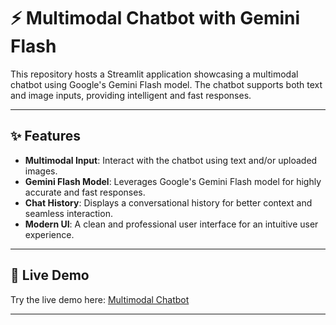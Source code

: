 # ⚡️ Multimodal Chatbot with Gemini Flash

This repository hosts a Streamlit application showcasing a multimodal chatbot using Google's Gemini Flash model. The chatbot supports both text and image inputs, providing intelligent and fast responses.

---

## ✨ Features

- **Multimodal Input**: Interact with the chatbot using text and/or uploaded images.
- **Gemini Flash Model**: Leverages Google's Gemini Flash model for highly accurate and fast responses.
- **Chat History**: Displays a conversational history for better context and seamless interaction.
- **Modern UI**: A clean and professional user interface for an intuitive user experience.

---

## 🚀 Live Demo

Try the live demo here: [Multimodal Chatbot](https://multimodal-chatbot.streamlit.app/)

---
